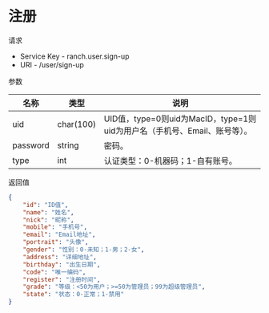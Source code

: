 # 注册

请求
- Service Key - ranch.user.sign-up
- URI - /user/sign-up

参数

|名称|类型|说明|
|---|---|---|
|uid|char(100)|UID值，type=0则uid为MacID，type=1则uid为用户名（手机号、Email、账号等）。|
|password|string|密码。|
|type|int|认证类型：0-机器码；1-自有账号。|

返回值
```json
{
    "id": "ID值",
    "name": "姓名",
    "nick": "昵称",
    "mobile": "手机号",
    "email": "Email地址",
    "portrait": "头像",
    "gender": "性别：0-未知；1-男；2-女",
    "address": "详细地址",
    "birthday": "出生日期",
    "code": "唯一编码",
    "register": "注册时间",
    "grade": "等级：<50为用户；>=50为管理员；99为超级管理员",
    "state": "状态：0-正常；1-禁用"
}
```

